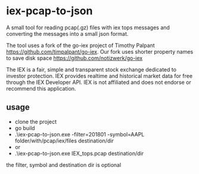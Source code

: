 # iex-pcap-to-json

A small tool for reading pcap(.gz) files with iex tops messages and converting the messages into a small json format.

The tool uses a fork of the go-iex project of Timothy Palpant https://github.com/timpalpant/go-iex. Our fork uses shorter property names to save disk space https://github.com/notizwerk/go-iex

The IEX is a fair, simple and transparent stock exchange dedicated to investor protection. IEX provides realtime and historical market data for free through the IEX Developer API. IEX is not affiliated and does not endorse or recommend this application.

## usage
* clone the project
* go build
* .\iex-pcap-to-json.exe -filter=201801 -symbol=AAPL folder/with/pcap/iex/files destination/dir
* or
* .\iex-pcap-to-json.exe IEX_tops.pcap destination/dir

the filter, symbol and destination dir is optional
